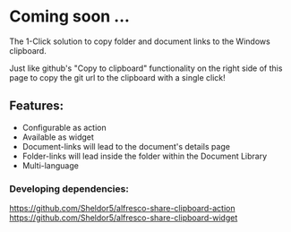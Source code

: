 # Coming soon ...

The 1-Click solution to copy folder and document links to the Windows clipboard.

Just like github's "Copy to clipboard" functionality on the right side of this page to copy the git url to the clipboard with a single click!

## Features:

* Configurable as action
* Available as widget
* Document-links will lead to the document's details page
* Folder-links will lead inside the folder within the Document Library
* Multi-language

### Developing dependencies:
https://github.com/Sheldor5/alfresco-share-clipboard-action<br>
https://github.com/Sheldor5/alfresco-share-clipboard-widget
